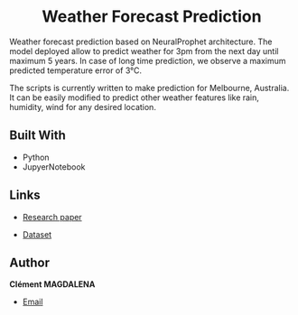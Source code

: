 <h1 align="center">Weather Forecast Prediction</h1>


Weather forecast prediction based on NeuralProphet architecture. The model deployed allow to predict weather for 3pm from the next day until maximum 5 years. In case of long time prediction, we observe a maximum predicted temperature error of 3°C. 

The scripts is currently written to make prediction for Melbourne, Australia. It can be easily modified to predict other weather features like rain, humidity, wind for any desired location.  

## Built With

- Python
- JupyerNotebook

## Links

- [Research paper](https://arxiv.org/abs/2111.15397)

- [Dataset](https://www.kaggle.com/datasets/jsphyg/weather-dataset-rattle-package)


## Author

**Clément MAGDALENA**

- [Email](mailto:clmntmagdalena@gmail.com?subject=Hi "Hi!")

